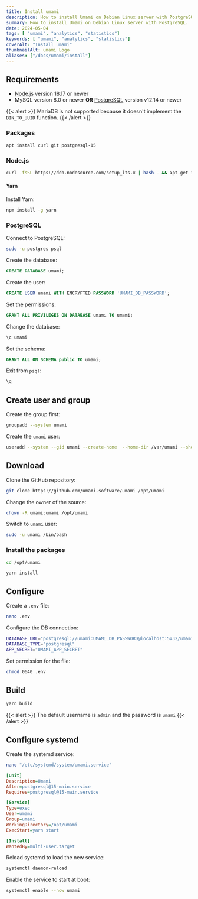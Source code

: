 ```yaml
---
title: Install umami
description: How to install Umami on Debian Linux server with PostgreSQL.
summary: How to install Umami on Debian Linux server with PostgreSQL.
date: 2024-05-04
tags: [ "umami", "analytics", "statistics"]
keywords: [ "umami", "analytics", "statistics"]
coverAlt: "Install umami"
thumbnailAlt: umami Logo
aliases: ["/docs/umami/install"]
---
```


## Requirements

- [Node.js](../../nodejs/install/) version 18.17 or newer
- MySQL version 8.0 or newer **OR** [PostgreSQL](../../postgresql/setup/) version v12.14 or newer 

{{< alert >}}
MariaDB is not supported because it doesn't implement the `BIN_TO_UUID` function.
{{< /alert >}}

### Packages

```bash
apt install curl git postgresql-15
```

### Node.js

```bash
curl -fsSL https://deb.nodesource.com/setup_lts.x | bash - && apt-get install -y nodejs
```

#### Yarn

Install Yarn:

```bash
npm install -g yarn
```

### PostgreSQL

Connect to PostgreSQL:

```bash
sudo -u postgres psql
```

Create the database:

```sql
CREATE DATABASE umami;
```

Create the user:

```sql
CREATE USER umami WITH ENCRYPTED PASSWORD 'UMAMI_DB_PASSWORD';
```


Set the permissions:

```sql
GRANT ALL PRIVILEGES ON DATABASE umami TO umami;
```

Change the database:

```sql
\c umami
```

Set the schema:

```sql
GRANT ALL ON SCHEMA public TO umami;
```

Exit from `psql`:

```sql
\q
```

## Create user and group

Create the group first:

```bash
groupadd --system umami
```

Create the `umami` user:

```bash
useradd --system --gid umami --create-home  --home-dir /var/umami --shell /usr/sbin/nologin umami
```

## Download

Clone the GitHub repository:

```bash
git clone https://github.com/umami-software/umami /opt/umami
```

Change the owner of the source:

```bash
chown -R umami:umami /opt/umami
```

Switch to `umami` user:

```bash
sudo -u umami /bin/bash
```

### Install the packages

```bash
cd /opt/umami
```

```bash
yarn install
```

## Configure

Create a `.env` file:

```bash
nano .env
```

Configure the DB connection:

```sh
DATABASE_URL="postgresql://umami:UMAMI_DB_PASSWORD@localhost:5432/umami"
DATABASE_TYPE="postgresql"
APP_SECRET="UMAMI_APP_SECRET"
```

Set permission for the file:

```bash
chmod 0640 .env
```

## Build

```bash
yarn build
```

{{< alert >}}
The default username is `admin` and the password is `umami`
{{< /alert >}}

## Configure systemd

Create the systemd service:

```bash
nano "/etc/systemd/system/umami.service"
```

```ini
[Unit]
Description=Umami
After=postgresql@15-main.service
Requires=postgresql@15-main.service

[Service]
Type=exec
User=umami
Group=umami
WorkingDirectory=/opt/umami
ExecStart=yarn start

[Install]
WantedBy=multi-user.target
```

Reload systemd to load the new service:

```bash
systemctl daemon-reload
```

Enable the service to start at boot:

```bash
systemctl enable --now umami
```

